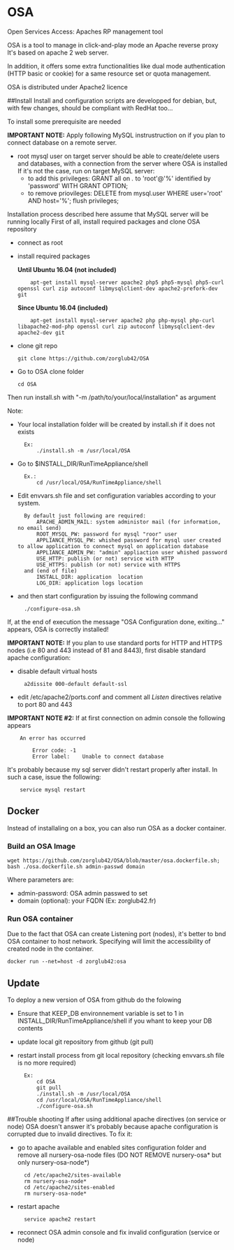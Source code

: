 # OSA
Open Services Access: Apaches RP management tool

OSA is a tool to manage in click-and-play mode an Apache reverse proxy
It's based on apache 2 web server.

In addition, it offers some extra functionalities like dual mode authentication (HTTP basic or cookie) for a same resource set or quota management.

OSA is distributed under Apache2 licence

##Install
Install and configuration scripts are developped for debian, but, with few changes, should be compliant with RedHat too...

To install some prerequisite are needed

**IMPORTANT NOTE:** Apply following MySQL instrustruction on if you plan to connect database on a remote server.
  - root mysql user on target server should be able to create/delete users and databases, with a connection from the server where OSA is installed If it's not the case, run on target MySQL server:
      - to add this privileges: GRANT all on *.* to 'root'@'%' identified by 'password' WITH GRANT OPTION;
      - to remove priovileges: DELETE from mysql.user WHERE user='root' AND host='%'; flush privileges;


Installation process described here assume that MySQL server will be running locally
First of all, install required packages and clone OSA repository
  - connect as root
  - install required packages 
    
	**Until Ubuntu 16.04 (not included)**

    		apt-get install mysql-server apache2 php5 php5-mysql php5-curl openssl curl zip autoconf libmysqlclient-dev apache2-prefork-dev git

    
	**Since Ubuntu 16.04 (included)**

    		apt-get install mysql-server apache2 php php-mysql php-curl libapache2-mod-php openssl curl zip autoconf libmysqlclient-dev apache2-dev git		
  - clone git repo

		git clone https://github.com/zorglub42/OSA
  - Go to OSA clone folder
  
		cd OSA

Then run install.sh with "-m /path/to/your/local/installation" as argument 

Note: 
- Your local installation folder will be created by install.sh if it does not exists


		Ex:
			./install.sh -m /usr/local/OSA
			
		
- Go to $INSTALL_DIR/RunTimeAppliance/shell

		Ex.:
			cd /usr/local/OSA/RunTimeAppliance/shell
		
- Edit envvars.sh file and set configuration variables according to your system. 

		By default just following are required:
			APACHE_ADMIN_MAIL: system administor mail (for information, no email send)
			ROOT_MYSQL_PW: password for mysql "roor" user
			APPLIANCE_MYSQL_PW: whished password for mysql user created to allow application to connect mysql on application database
			APPLIANCE_ADMIN_PW: "admin" appliaction user whished password
			USE_HTTP: publish (or not) service with HTTP
			USE_HTTPS: publish (or not) service with HTTPS
		and (end of file)
			INSTALL_DIR: application  location
			LOG_DIR: application logs location
- and then start configuration by issuing the following command

		./configure-osa.sh

If, at the end of execution the message "OSA Configuration done, exiting..." appears, OSA is correctly installed!

**IMPORTANT NOTE:**
If you plan to use standard ports for HTTP and HTTPS nodes (i.e 80 and 443 instead of 81 and 8443), first disable standard apache configuration:
- disable default virtual hosts

		a2dissite 000-default default-ssl
- edit /etc/apache2/ports.conf and comment all *Listen* directives relative to port 80 and 443



**IMPORTANT NOTE #2:**
If at first connection on admin console the following appears

		An error has occurred

			Error code:	-1
			Error label:	Unable to connect database
			
It's probably because my sql server didn't restart properly after install. In such a case, issue the following:

		service mysql restart

## Docker
Instead of installaling on a box, you can also run OSA as a docker container.
### Build an OSA Image

	wget https://github.com/zorglub42/OSA/blob/master/osa.dockerfile.sh; bash ./osa.dockerfile.sh admin-passwd domain
Where parameters are:
- admin-password: OSA admin passwed to set
- domain (optional): your FQDN (Ex: zorglub42.fr)

### Run OSA container
Due to the fact that OSA can create Listening port (nodes), it's better to bnd OSA container to host network.
Specifying will limit the accessibility of created node in the container.

	docker run --net=host -d zorglub42:osa

## Update
To deploy a new version of OSA from github do the folowing
- Ensure that KEEP_DB environnement variable is set to 1 in INSTALL_DIR/RunTimeAppliance/shell if you whant to keep your DB contents
- update local git repository from github (git pull)
- restart install process from git local repository (checking envvars.sh file is no more required)
	
		Ex:
			cd OSA
			git pull
			./install.sh -m /usr/local/OSA
			cd /usr/local/OSA/RunTimeAppliance/shell
			./configure-osa.sh


##Trouble shooting
If after using additional apache directives (on service or node) OSA doesn't answer it's probably because apache configuration is corrupted due to invalid directives. To fix it:
- go to apache available and enabled sites configuration folder and remove all  nursery-osa-node files (DO NOT REMOVE nursery-osa* but only nursery-osa-node*)

		cd /etc/apache2/sites-available
		rm nursery-osa-node*
		cd /etc/apache2/sites-enabled
		rm nursery-osa-node*
- restart apache

		service apache2 restart
		
- reconnect OSA admin console and fix invalid configuration (service or node)

